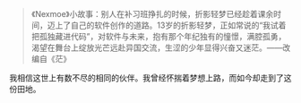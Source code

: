 > 《Nexmoe》小故事：别人在补习班挣扎的时候，折影轻梦已经趁着课余时间，迈上了自己的软件创作的道路。13岁的折影轻梦，正如常说的“我试着把孤独藏进代码”，对软件与未来，抱有那个年纪独有的憧憬，满腔孤勇，渴望在舞台上绽放光芒远赴异国交流，生涩的少年显得兴奋又迷茫。——改编自《茫》

我相信这世上有数不尽的相同的伙伴。我曾经怀揣着梦想上路，而如今却走到了这份田地。
